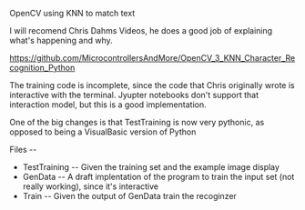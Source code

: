 OpenCV using KNN to match text

I will recomend Chris Dahms Videos, he does a good job of explaining what's happening and why.

https://github.com/MicrocontrollersAndMore/OpenCV_3_KNN_Character_Recognition_Python

The training code is incomplete, since the code that Chris originally wrote is interactive with the
terminal. Jyupter notebooks don't support that interaction model, but this is a good implementation.

One of the big changes is that TestTraining is now very pythonic, as opposed to being a VisualBasic version of Python

Files --

* TestTraining -- Given the training set and the example image display
* GenData -- A draft implentation of the program to train the input set (not really working), since it's interactive
* Train -- Given the output of GenData train the recoginzer
